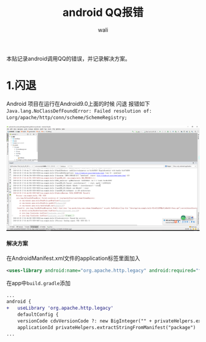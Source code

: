 ﻿---
layout: post
title: android QQ报错 #标题
tagline: 记录android调用QQ SDK的错误
category: mobile      #分类
author: wali    #作者
tag: cordova     #标签
ghurl:        #github url
ghurl_zip:   #github zip下载
comments: true

post_nav: ["1.闪退"]
group_tag: cordova 教程
---

本贴记录android调用QQ的错误，并记录解决方案。


# 1.闪退

Android 项目在运行在Android9.0上面的时候  闪退 报错如下`Java.lang.NoClassDefFoundError: Failed resolution of: Lorg/apache/http/conn/scheme/SchemeRegistry;`

![ssl](https://raw.githubusercontent.com/walidream/waliblog/gh-pages/static/image/mobile/mobile_6.png)

#### 解决方案

在AndroidManifest.xml文件的application标签里面加入

```xml
<uses-library android:name="org.apache.http.legacy" android:required="false" />
```

在app中`build.gradle`添加

```diff
...
android {
+   useLibrary 'org.apache.http.legacy'
    defaultConfig {
    versionCode cdvVersionCode ?: new BigInteger("" + privateHelpers.extractIntFromManifest("versionCode"))
    applicationId privateHelpers.extractStringFromManifest("package")
...
```































